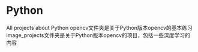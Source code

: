 # Python
All projects about Python
opencv文件夹是关于Python版本opencv的基本练习
image_projects文件夹是关于Python版本opencv的项目，包括一些深度学习的内容
